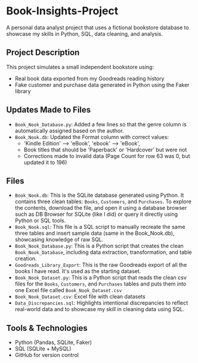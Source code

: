 # Book-Insights-Project

A personal data analyst project that uses a fictional bookstore database to showcase my skills in Python, SQL, data cleaning, and analysis.

## Project Description

This project simulates a small independent bookstore using:
- Real book data exported from my Goodreads reading history
- Fake customer and purchase data generated in Python using the Faker library

## Updates Made to Files
- `Book_Nook_Database.py`: Added a few lines so that the genre column is automatically assigned based on the author.
- `Book_Nook.db`: Updated the Format column with correct values:
    - 'Kindle Edition' --> 'eBook', 'ebook' --> 'eBook',
    - Book titles that should be 'Paperback' or 'Hardcover' but were not
    - Corrections made to invalid data (Page Count for row 63 was 0, but updated it to 196)
 

## Files 

- `Book_Nook.db`: This is the SQLite database generated using Python. It contains three clean tables: `Books`, `Customers`, and `Purchases`. To explore the contents, download the file, and open it using a database browser such as DB Browser for SQLite (like I did) or query it directly using Python or SQL tools.
- `Book_Nook.sql`: This file is a SQL script to manually recreate the same three tables and insert sample data (same in the Book_Nook.db), showcasing knowledge of raw SQL.
- `Book_Nook_Database.py`: This is a Python script that creates the clean `Book_Nook_Database`, including data extraction, transformation, and table creation.
- `Goodreads_Library_Export`: This is the raw Goodreads export of all the books I have read. It's used as the starting dataset.
- `Book_Nook_Dataset.py`: This is a Python script that reads the clean csv files for the `Books`, `Customers`, and `Purchases` tables and puts them into one Excel file called `Book_Nook_Dataset.csv`
- `Book_Nook_Dataset.csv`: Excel file with clean datasets
- `Data_Discrepancies.sql`: Highlights intentional discrepancies to reflect real-world data and to showcase my skill in cleaning data using SQL.

## Tools & Technologies

- Python (Pandas, SQLite, Faker)
- SQL (SQLite + MySQL)
- GitHub for version control
